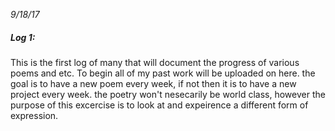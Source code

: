 *9/18/17*

##### **Log 1:**

This is the first log of many that will document the progress of various poems and etc. 
To begin all of my past work will be uploaded on here.
the goal is to have a new poem every week, if not then it is to have a new project every week.
the poetry won't nesecarily be world class, however the purpose of this excercise is to look at and expeirence a different form of expression.
